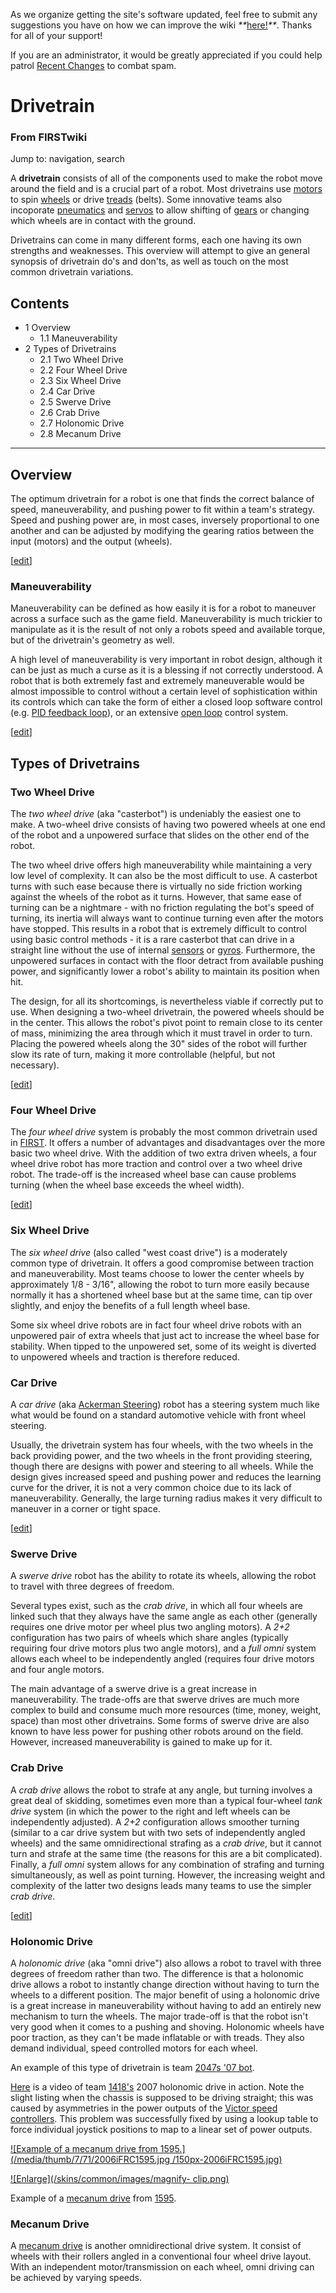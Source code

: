 As we organize getting the site's software updated, feel free to submit any
suggestions you have on how we can improve the wiki
_**_[here!](/index.php/User:Hallry/Suggestions "User:Hallry/Suggestions"
)_**_. Thanks for all of your support!

If you are an administrator, it would be greatly appreciated if you could help
patrol [Recent Changes](/index.php/Special:Recentchanges
"Special:Recentchanges" ) to combat spam.

# Drivetrain

### From FIRSTwiki

Jump to: navigation, search

A **drivetrain** consists of all of the components used to make the robot move
around the field and is a crucial part of a robot. Most drivetrains use
[motors](/index.php/Motor "Motor" ) to spin [wheels](/index.php/Wheel "Wheel"
) or drive [treads](/index.php/Tread "Tread" ) (belts). Some innovative teams
also incoporate [pneumatics](/index.php/Pneumatics "Pneumatics" ) and
[servos](/index.php/Servo "Servo" ) to allow shifting of
[gears](/index.php/Gear "Gear" ) or changing which wheels are in contact with
the ground.

Drivetrains can come in many different forms, each one having its own
strengths and weaknesses. This overview will attempt to give an general
synopsis of drivetrain do's and don'ts, as well as touch on the most common
drivetrain variations.

## Contents

  * 1 Overview
    * 1.1 Maneuverability
  * 2 Types of Drivetrains
    * 2.1 Two Wheel Drive
    * 2.2 Four Wheel Drive
    * 2.3 Six Wheel Drive
    * 2.4 Car Drive
    * 2.5 Swerve Drive
    * 2.6 Crab Drive
    * 2.7 Holonomic Drive
    * 2.8 Mecanum Drive  
---  
  

## Overview

The optimum drivetrain for a robot is one that finds the correct balance of
speed, maneuverability, and pushing power to fit within a team's strategy.
Speed and pushing power are, in most cases, inversely proportional to one
another and can be adjusted by modifying the gearing ratios between the input
(motors) and the output (wheels).

[[edit](/index.php?title=Drivetrain&action=edit&section=2 "Edit section:
Maneuverability" )]

### Maneuverability

Maneuverability can be defined as how easily it is for a robot to maneuver
across a surface such as the game field. Maneuverability is much trickier to
manipulate as it is the result of not only a robots speed and available
torque, but of the drivetrain's geometry as well.

A high level of maneuverability is very important in robot design, although it
can be just as much a curse as it is a blessing if not correctly understood. A
robot that is both extremely fast and extremely maneuverable would be almost
impossible to control without a certain level of sophistication within its
controls which can take the form of either a closed loop software control
(e.g. [PID feedback loop](/index.php/PID_feedback_loop "PID feedback loop" )),
or an extensive [open loop](/index.php/Open_loop "Open loop" ) control system.

[[edit](/index.php?title=Drivetrain&action=edit&section=3 "Edit section: Types
of Drivetrains" )]

## Types of Drivetrains


### Two Wheel Drive

The _two wheel drive_ (aka "casterbot") is undeniably the easiest one to make.
A two-wheel drive consists of having two powered wheels at one end of the
robot and a unpowered surface that slides on the other end of the robot.

The two wheel drive offers high maneuverability while maintaining a very low
level of complexity. It can also be the most difficult to use. A casterbot
turns with such ease because there is virtually no side friction working
against the wheels of the robot as it turns. However, that same ease of
turning can be a nightmare - with no friction regulating the bot's speed of
turning, its inertia will always want to continue turning even after the
motors have stopped. This results in a robot that is extremely difficult to
control using basic control methods - it is a rare casterbot that can drive in
a straight line without the use of internal [sensors](/index.php/Sensor
"Sensor" ) or [gyros](/index.php/Gyro "Gyro" ). Furthermore, the unpowered
surfaces in contact with the floor detract from available pushing power, and
significantly lower a robot's ability to maintain its position when hit.

The design, for all its shortcomings, is nevertheless viable if correctly put
to use. When designing a two-wheel drivetrain, the powered wheels should be in
the center. This allows the robot's pivot point to remain close to its center
of mass, minimizing the area through which it must travel in order to turn.
Placing the powered wheels along the 30" sides of the robot will further slow
its rate of turn, making it more controllable (helpful, but not necessary).

[[edit](/index.php?title=Drivetrain&action=edit&section=5 "Edit section: Four
Wheel Drive" )]

### Four Wheel Drive

The _four wheel drive_ system is probably the most common drivetrain used in
[FIRST](/index.php/FIRST "FIRST" ). It offers a number of advantages and
disadvantages over the more basic two wheel drive. With the addition of two
extra driven wheels, a four wheel drive robot has more traction and control
over a two wheel drive robot. The trade-off is the increased wheel base can
cause problems turning (when the wheel base exceeds the wheel width).

[[edit](/index.php?title=Drivetrain&action=edit&section=6 "Edit section: Six
Wheel Drive" )]

### Six Wheel Drive

The _six wheel drive_ (also called "west coast drive") is a moderately common
type of drivetrain. It offers a good compromise between traction and
maneuverability. Most teams choose to lower the center wheels by approximately
1/8 - 3/16", allowing the robot to turn more easily because normally it has a
shortened wheel base but at the same time, can tip over slightly, and enjoy
the benefits of a full length wheel base.

Some six wheel drive robots are in fact four wheel drive robots with an
unpowered pair of extra wheels that just act to increase the wheel base for
stability. When tipped to the unpowered set, some of its weight is diverted to
unpowered wheels and traction is therefore reduced.


### Car Drive

A _car drive_ (aka [Ackerman
Steering](http://en.wikipedia.org/wiki/Ackermann_steering_geometry
"http://en.wikipedia.org/wiki/Ackermann_steering_geometry" )) robot has a
steering system much like what would be found on a standard automotive vehicle
with front wheel steering.

Usually, the drivetrain system has four wheels, with the two wheels in the
back providing power, and the two wheels in the front providing steering,
though there are designs with power and steering to all wheels. While the
design gives increased speed and pushing power and reduces the learning curve
for the driver, it is not a very common choice due to its lack of
maneuverability. Generally, the large turning radius makes it very difficult
to maneuver in a corner or tight space.

[[edit](/index.php?title=Drivetrain&action=edit&section=8 "Edit section:
Swerve Drive" )]

### Swerve Drive

A _swerve drive_ robot has the ability to rotate its wheels, allowing the
robot to travel with three degrees of freedom.

Several types exist, such as the _crab drive_, in which all four wheels are
linked such that they always have the same angle as each other (generally
requires one drive motor per wheel plus two angling motors). A _2+2_
configuration has two pairs of wheels which share angles (typically requiring
four drive motors plus two angle motors), and a _full omni_ system allows each
wheel to be independently angled (requires four drive motors and four angle
motors.

The main advantage of a swerve drive is a great increase in maneuverability.
The trade-offs are that swerve drives are much more complex to build and
consume much more resources (time, money, weight, space) than most other
drivetrains. Some forms of swerve drive are also known to have less power for
pushing other robots around on the field. However, increased maneuverability
is gained to make up for it.


### Crab Drive

A _crab drive_ allows the robot to strafe at any angle, but turning involves a
great deal of skidding, sometimes even more than a typical four-wheel _tank
drive_ system (in which the power to the right and left wheels can be
independently adjusted). A _2+2_ configuration allows smoother turning
(similar to a car drive system but with two sets of independently angled
wheels) and the same omnidirectional strafing as a _crab drive_, but it cannot
turn and strafe at the same time (the reasons for this are a bit complicated).
Finally, a _full omni_ system allows for any combination of strafing and
turning simultaneously, as well as point turning. However, the increasing
weight and complexity of the latter two designs leads many teams to use the
simpler _crab drive_.

[[edit](/index.php?title=Drivetrain&action=edit&section=10 "Edit section:
Holonomic Drive" )]

### Holonomic Drive

A _holonomic drive_ (aka "omni drive") also allows a robot to travel with
three degrees of freedom rather than two. The difference is that a holonomic
drive allows a robot to instantly change direction without having to turn the
wheels to a different position. The major benefit of using a holonomic drive
is a great increase in maneuverability without having to add an entirely new
mechanism to turn the wheels. The major trade-off is that the robot isn't very
good when it comes to a pushing and shoving. Holonomic wheels have poor
traction, as they can't be made inflatable or with treads. They also demand
individual, speed controlled motors for each wheel.

An example of this type of drivetrain is team [2047s '07
bot](/media/0/09/2047_holonomic.jpg "2047 holonomic.jpg" ).

[Here](http://www.youtube.com/watch?v=CTlAf0c9KfA
"http://www.youtube.com/watch?v=CTlAf0c9KfA" ) is a video of team
[1418's](/index.php/1418 "1418" ) 2007 holonomic drive in action. Note the
slight listing when the chassis is supposed to be driving straight; this was
caused by asymmetries in the power outputs of the [Victor speed
controllers](/index.php/Victor_884 "Victor 884" ). This problem was
successfully fixed by using a lookup table to force individual joystick
positions to map to a linear set of power outputs.

[![Example of a mecanum drive from 1595.](/media/thumb/7/71/2006iFRC1595.jpg
/150px-2006iFRC1595.jpg)](/index.php/Image:2006iFRC1595.jpg "Example of a
mecanum drive from 1595." )

[![Enlarge](/skins/common/images/magnify-
clip.png)](/index.php/Image:2006iFRC1595.jpg "Enlarge" )

Example of a [mecanum drive](/index.php/Mecanum_wheel "Mecanum wheel" ) from
[1595](/index.php?title=1595&action=edit "1595" ).


### Mecanum Drive

A [mecanum drive](/index.php/Mecanum_wheel "Mecanum wheel" ) is another
omnidirectional drive system. It consist of wheels with their rollers angled
in a conventional four wheel drive layout. With an independent
motor/transmission on each wheel, omni driving can be achieved by varying
speeds.

